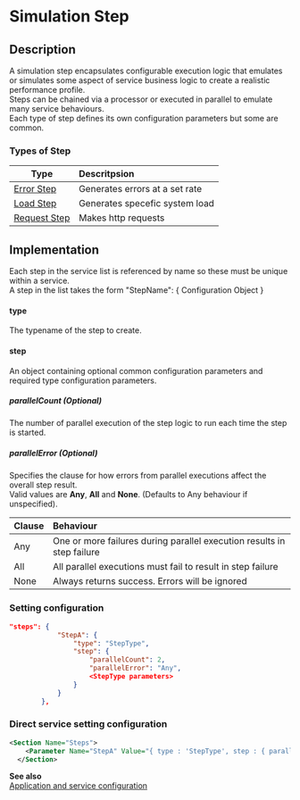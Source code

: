 # Simulation Step

## Description
A simulation step encapsulates configurable execution logic that emulates or simulates some aspect of service business logic to create a realistic performance profile.<br/>
Steps can be chained via a processor or executed in parallel to emulate many service behaviours.<br/>
Each type of step defines its own configuration parameters but some are common.

### Types of Step
| Type          | Descritpsion  |
| ------------- |:------------- |
| [Error Step](./ErrorStep.md) | Generates errors at a set rate |
| [Load Step](./LoadStep.md) | Generates specefic system load |
| [Request Step](./RequestStep.md) | Makes http requests |


## Implementation
Each step in the service list is referenced by name so these must be unique within a service.<br/>
A step in the list takes the form "StepName": { Configuration Object }

#### type
The typename of the step to create.

#### step
An object containing optional common configuration parameters and required type configuration parameters.

##### parallelCount (Optional)
The number of parallel execution of the step logic to run each time the step is started.

##### parallelError (Optional)
Specifies the clause for how errors from parallel executions affect the overall step result.<br>
Valid values are __Any__, __All__ and __None__. (Defaults to Any behaviour if unspecified).

| Clause        | Behaviour     |
| ------------- |:------------- |
| Any           | One or more failures during parallel execution results in step failure |
| All           | All parallel executions must fail to result in step failure | 
| None          | Always returns success. Errors will be ignored |


### Setting configuration
```json
"steps": {
            "StepA": { 
                "type": "StepType",
                "step": {
                    "parallelCount": 2,
                    "parallelError": "Any",
                    <StepType parameters>
                }
            }
        },
```

### Direct service setting configuration
```xml
<Section Name="Steps">
    <Parameter Name="StepA" Value="{ type : 'StepType', step : { parallelCount : 2, parallelError : 'Any', <StepType parameters> } }" />
  </Section>
```

__See also__<br/>
[Application and service configuration](../ApplicationAndServices.md)